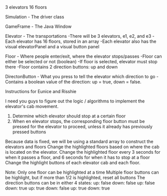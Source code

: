 3 elevators
16 floors


Simulation - The driver class

GameFrame - The Java Window

Elevator - The transportations
    -There will be 3 elevators, e1, e2, and e3
    -Each elevator has 16 floors, stored in an array
    -Each elevator also has the visual elevatorPanel and a visual button panel

Floor - Where people enter/exit, where the elevator stops/passes
    -Floor can either be selected or not (boolean)
    -If floor is selected, elevator must stop there
    -Floor contains 2 direction buttons: up and down

DirectonButton - What you press to tell the elevator which direction to go
    -Contains a boolean value of the direction: up = true, down = false.

Instructions for Eunice and Risshie

I need you guys to figure out the logic / algorithms to implement the elevator's cab movement.
1. Determine which elevator should stop at a certain floor
2. When en elevator stops, the corresponding floor button must be pressed for the elevator to proceed, unless it already has previously pressed buttons

Because data is fixed, we will be using a standard array to construct the elevators and floors
Change the highlighted floors based on where the cab is located on the elevator.
Change the highlighted floor every 3 seconds for when it passes a floor, and 6 seconds for when it has to stop at a floor
Change the highlight buttons of each elevator cab and each floor.

Note:
Only one floor can be highlighted at a time
Multiple floor buttons can be highlight, but if more than 1/2 is highlighted, reset all buttons
The direction buttons can be in either 4 states:
up: false down: false
up: false down: true
up: true  down: false
up: true  down: true
 
